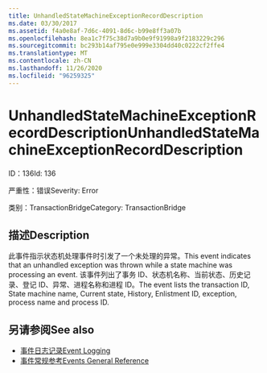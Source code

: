 ```yaml
---
title: UnhandledStateMachineExceptionRecordDescription
ms.date: 03/30/2017
ms.assetid: f4a0e8af-7d6c-4091-8d6c-b99e8ff3a07b
ms.openlocfilehash: 8ea1c7f75c38d7a9b0e9f91998a9f2183229c296
ms.sourcegitcommit: bc293b14af795e0e999e3304dd40c0222cf2ffe4
ms.translationtype: MT
ms.contentlocale: zh-CN
ms.lasthandoff: 11/26/2020
ms.locfileid: "96259325"
---
```

# <a name="unhandledstatemachineexceptionrecorddescription"></a><span data-ttu-id="f1505-102">UnhandledStateMachineExceptionRecordDescription</span><span class="sxs-lookup"><span data-stu-id="f1505-102">UnhandledStateMachineExceptionRecordDescription</span></span>

<span data-ttu-id="f1505-103">ID：136</span><span class="sxs-lookup"><span data-stu-id="f1505-103">Id: 136</span></span>  
  
 <span data-ttu-id="f1505-104">严重性：错误</span><span class="sxs-lookup"><span data-stu-id="f1505-104">Severity: Error</span></span>  
  
 <span data-ttu-id="f1505-105">类别：TransactionBridge</span><span class="sxs-lookup"><span data-stu-id="f1505-105">Category: TransactionBridge</span></span>  
  
## <a name="description"></a><span data-ttu-id="f1505-106">描述</span><span class="sxs-lookup"><span data-stu-id="f1505-106">Description</span></span>  

 <span data-ttu-id="f1505-107">此事件指示状态机处理事件时引发了一个未处理的异常。</span><span class="sxs-lookup"><span data-stu-id="f1505-107">This event indicates that an unhandled exception was thrown while a state machine was processing an event.</span></span> <span data-ttu-id="f1505-108">该事件列出了事务 ID、状态机名称、当前状态、历史记录、登记 ID、异常、进程名称和进程 ID。</span><span class="sxs-lookup"><span data-stu-id="f1505-108">The event lists the transaction ID, State machine name, Current state, History, Enlistment ID, exception, process name and process ID.</span></span>  
  
## <a name="see-also"></a><span data-ttu-id="f1505-109">另请参阅</span><span class="sxs-lookup"><span data-stu-id="f1505-109">See also</span></span>

- [<span data-ttu-id="f1505-110">事件日志记录</span><span class="sxs-lookup"><span data-stu-id="f1505-110">Event Logging</span></span>](index.md)
- [<span data-ttu-id="f1505-111">事件常规参考</span><span class="sxs-lookup"><span data-stu-id="f1505-111">Events General Reference</span></span>](events-general-reference.md)
